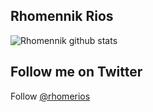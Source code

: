 ## Rhomennik Rios

![Rhomennik github stats](https://github-readme-stats.vercel.app/api?username=rhomennik&count_private=true&show_icons=true&theme=radical)


## Follow me on Twitter

Follow [@rhomerios](https://twitter.com/rhomerios)

